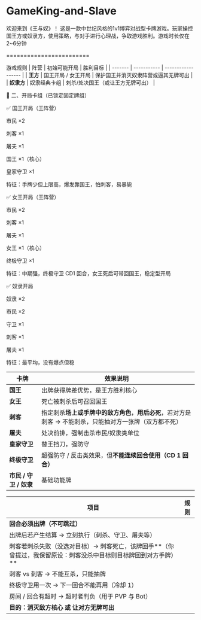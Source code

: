 # GameKing-and-Slave
欢迎来到《王与奴》！ 这是一款中世纪风格的1v1博弈对战型卡牌游戏。玩家操控国王方或奴隶方，使用策略，与对手进行心理战，争取游戏胜利。游戏时长仅在2~6分钟

========================

游戏规则
| 阵营      | 初始可能开局      | 胜利目标      |
| ------- | ----------- | ------------------ |
| **王方**  | 国王开局 / 女王开局 | 保护国王并消灭奴隶阵营或逼其无牌可出 |
| **奴隶方** | 奴隶经典卡组      | 刺杀/处决国王（或让王方无牌可出）  |


📌 二、开局卡组（已锁定固定牌组）

✅ 国王开局（王阵营）

市民 ×2

刺客 ×1

屠夫 ×1

国王 ×1（核心）

皇家守卫 ×1

特征：手牌少但上限高，爆发靠国王，怕刺客，易暴毙

✅ 女王开局（王阵营）

市民 ×2

刺客 ×1

屠夫 ×1

女王 ×1（核心）

终极守卫 ×1

特征：中期强，终极守卫 CD1 回合，女王死后可带回国王，稳定型开局

✅ 奴隶开局

奴隶 ×2

市民 ×2

守卫 ×1

刺客 ×1

屠夫 ×1

特征：最平均，没有爆点但稳



| 卡牌               | 效果说明                                                       |
| ---------------- | ---------------------------------------------------------- |
| **国王**           | 出牌获得牌差优势，是王方胜利核心                                           |
| **女王**           | 死亡被刺杀后可召回国王                                                |
| **刺客**           | 指定刺杀**场上或手牌中的敌方角色**，**用后必死**，若对方是刺客 → 不能刺杀，只能抽对方一张牌（双方都不死） |
| **屠夫**           | 处决前排，强制击杀市民/奴隶类单位                                          |
| **皇家守卫**         | 替王挡刀，强防守                                                   |
| **终极守卫**         | 超强防守 / 反击类效果，但**不能连续回合使用（CD 1 回合）**                        |
| **市民 / 守卫 / 奴隶** | 基础功能牌                                                      |

| 项目                                                          | 规则 |
| ----------------------------------------------------------- | -- |
| **回合必须出牌（不可跳过）**                                            |    |
| 出牌后若产生结算 → 立刻执行（刺杀、守卫、屠夫等）                                  |    |
| 刺客若刺杀失败（没选对目标）→ 刺客死亡，该牌回手**（你曾提过，我保留原设：刺客没杀中目标则目标牌回到对方手牌）** |    |
| 刺客 vs 刺客 → 不能互杀，只能抽牌                                        |    |
| 终极守卫用一次 → 下一回合不能再用（冷却 1）                                    |    |
| 房间 / 回合有超时 → 超时者判负（用于 PVP 与 Bot）                            |    |
| **目的：消灭敌方核心 或 让对方无牌可出**                                     |    |
